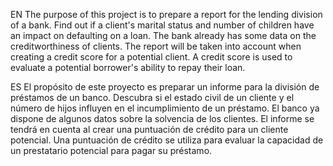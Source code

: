 EN
The purpose of this project is to prepare a report for the lending division of a bank. Find out if a client's marital status and number of children have an impact on defaulting on a loan. The bank already has some data on the creditworthiness of clients.
The report will be taken into account when creating a credit score for a potential client. A credit score is used to evaluate a potential borrower's ability to repay their loan.

ES
El propósito de este proyecto es preparar un informe para la división de préstamos de un banco. Descubra si el estado civil de un cliente y el número de hijos influyen en el incumplimiento de un préstamo. El banco ya dispone de algunos datos sobre la solvencia de los clientes.
El informe se tendrá en cuenta al crear una puntuación de crédito para un cliente potencial. Una puntuación de crédito se utiliza para evaluar la capacidad de un prestatario potencial para pagar su préstamo.
